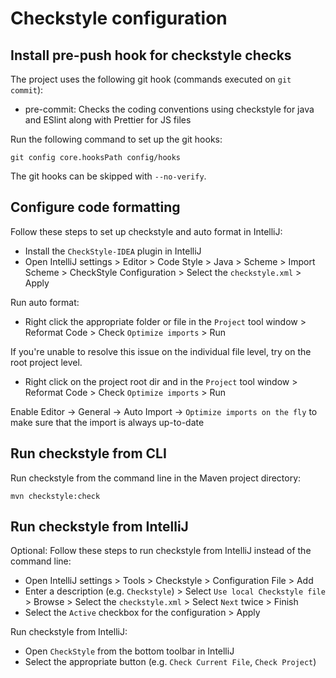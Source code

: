 # Checkstyle configuration

## Install pre-push hook for checkstyle checks

The project uses the following git hook (commands executed on `git commit`):

- pre-commit: Checks the coding conventions using checkstyle for java and ESlint along with Prettier for JS files

Run the following command to set up the git hooks:

```
git config core.hooksPath config/hooks
```

The git hooks can be skipped with `--no-verify`.

## Configure code formatting 

Follow these steps to set up checkstyle and auto format in IntelliJ:

- Install the `CheckStyle-IDEA` plugin in IntelliJ
- Open IntelliJ settings > Editor > Code Style > Java > Scheme > Import Scheme > CheckStyle Configuration > Select the `checkstyle.xml` > Apply

Run auto format:

- Right click the appropriate folder or file in the `Project` tool window > Reformat Code > Check `Optimize imports` > Run

If you're unable to resolve this issue on the individual file level, try on the root project level.
- Right click on the project root dir and in the `Project` tool window > Reformat Code > Check `Optimize imports` > Run

Enable Editor -> General -> Auto Import -> `Optimize imports on the fly` to make sure that the import is always up-to-date

## Run checkstyle from CLI

Run checkstyle from the command line in the Maven project directory:

```
mvn checkstyle:check
```

## Run checkstyle from IntelliJ

Optional: Follow these steps to run checkstyle from IntelliJ instead of the command line:

- Open IntelliJ settings > Tools > Checkstyle > Configuration File > Add
- Enter a description (e.g. `Checkstyle`) > Select `Use local Checkstyle file` > Browse > Select the `checkstyle.xml` > Select `Next` twice > Finish
- Select the `Active` checkbox for the configuration > Apply

Run checkstyle from IntelliJ:

- Open `CheckStyle` from the bottom toolbar in IntelliJ
- Select the appropriate button (e.g. `Check Current File`, `Check Project`)

